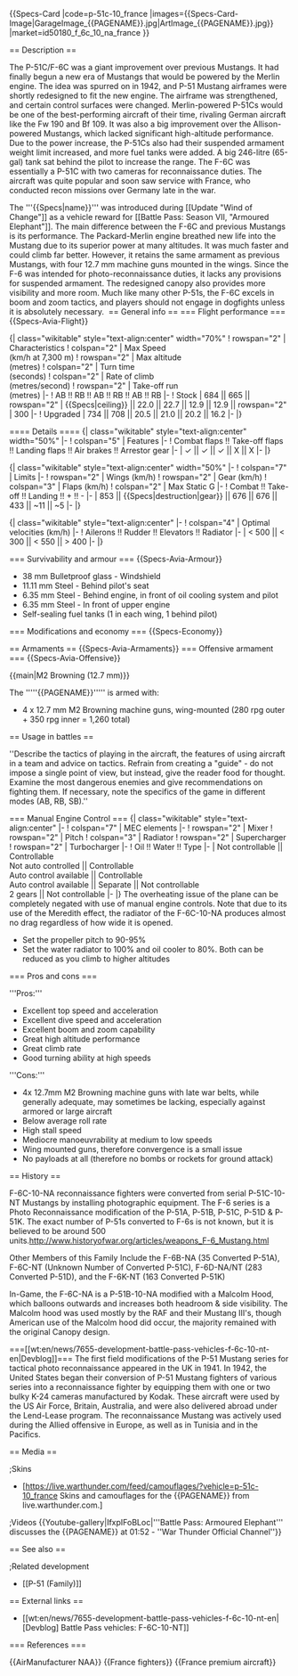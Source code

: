 {{Specs-Card
|code=p-51c-10_france
|images={{Specs-Card-Image|GarageImage_{{PAGENAME}}.jpg|ArtImage_{{PAGENAME}}.jpg}}
|market=id50180_f_6c_10_na_france
}}

== Description ==
<!-- ''In the description, the first part should be about the history of and the creation and combat usage of the aircraft, as well as its key features. In the second part, tell the reader about the aircraft in the game. Insert a screenshot of the vehicle, so that if the novice player does not remember the vehicle by name, he will immediately understand what kind of vehicle the article is talking about.'' -->
The P-51C/F-6C was a giant improvement over previous Mustangs. It had finally begun a new era of Mustangs that would be powered by the Merlin engine. The idea was spurred on in 1942, and P-51 Mustang airframes were shortly redesigned to fit the new engine. The airframe was strengthened, and certain control surfaces were changed. Merlin-powered P-51Cs would be one of the best-performing aircraft of their time, rivaling German aircraft like the Fw 190 and Bf 109. It was also a big improvement over the Allison-powered Mustangs, which lacked significant high-altitude performance. Due to the power increase, the P-51Cs also had their suspended armament weight limit increased, and more fuel tanks were added. A big 246-litre (65-gal) tank sat behind the pilot to increase the range. The F-6C was essentially a P-51C with two cameras for reconnaissance duties. The aircraft was quite popular and soon saw service with France, who conducted recon missions over Germany late in the war.    

The '''{{Specs|name}}''' was introduced during [[Update "Wind of Change"]] as a vehicle reward for [[Battle Pass: Season VII, "Armoured Elephant"]]. The main difference between the F-6C and previous Mustangs is its performance. The Packard-Merlin engine breathed new life into the Mustang due to its superior power at many altitudes. It was much faster and could climb far better. However, it retains the same armament as previous Mustangs, with four 12.7 mm machine guns mounted in the wings. Since the F-6 was intended for photo-reconnaissance duties, it lacks any provisions for suspended armament. The redesigned canopy also provides more visibility and more room. Much like many other P-51s, the F-6C excels in boom and zoom tactics, and players should not engage in dogfights unless it is absolutely necessary. 
== General info ==
=== Flight performance ===
{{Specs-Avia-Flight}}
<!-- ''Describe how the aircraft behaves in the air. Speed, manoeuvrability, acceleration and allowable loads - these are the most important characteristics of the vehicle.'' -->

{| class="wikitable" style="text-align:center" width="70%"
! rowspan="2" | Characteristics
! colspan="2" | Max Speed<br>(km/h at 7,300 m)
! rowspan="2" | Max altitude<br>(metres)
! colspan="2" | Turn time<br>(seconds)
! colspan="2" | Rate of climb<br>(metres/second)
! rowspan="2" | Take-off run<br>(metres)
|-
! AB !! RB !! AB !! RB !! AB !! RB
|-
! Stock
| 684 || 665 || rowspan="2" | {{Specs|ceiling}} || 22.0 || 22.7 || 12.9 || 12.9 || rowspan="2" | 300
|-
! Upgraded
| 734 || 708 || 20.5 || 21.0 || 20.2 || 16.2
|-
|}

==== Details ====
{| class="wikitable" style="text-align:center" width="50%"
|-
! colspan="5" | Features
|-
! Combat flaps !! Take-off flaps !! Landing flaps !! Air brakes !! Arrestor gear
|-
| ✓ || ✓ || ✓ || X || X     <!-- ✓ -->
|-
|}

{| class="wikitable" style="text-align:center" width="50%"
|-
! colspan="7" | Limits
|-
! rowspan="2" | Wings (km/h)
! rowspan="2" | Gear (km/h)
! colspan="3" | Flaps (km/h)
! colspan="2" | Max Static G
|-
! Combat !! Take-off !! Landing !! + !! -
|-
| 853 <!-- {{Specs|destruction|body}} --> || {{Specs|destruction|gear}} || 676 || 676 || 433 || ~11 || ~5
|-
|}

{| class="wikitable" style="text-align:center"
|-
! colspan="4" | Optimal velocities (km/h)
|-
! Ailerons !! Rudder !! Elevators !! Radiator
|-
| < 500 || < 300 || < 550 || > 400
|-
|}

=== Survivability and armour ===
{{Specs-Avia-Armour}}
<!-- ''Examine the survivability of the aircraft. Note how vulnerable the structure is and how secure the pilot is, whether the fuel tanks are armoured, etc. Describe the armour, if there is any, and also mention the vulnerability of other critical aircraft systems.'' -->

* 38 mm Bulletproof glass - Windshield
* 11.11 mm Steel - Behind pilot's seat
* 6.35 mm Steel - Behind engine, in front of oil cooling system and pilot
* 6.35 mm Steel - In front of upper engine
* Self-sealing fuel tanks (1 in each wing, 1 behind pilot)

=== Modifications and economy ===
{{Specs-Economy}}

== Armaments ==
{{Specs-Avia-Armaments}}
=== Offensive armament ===
{{Specs-Avia-Offensive}}
<!-- ''Describe the offensive armament of the aircraft, if any. Describe how effective the cannons and machine guns are in a battle, and also what belts or drums are better to use. If there is no offensive weaponry, delete this subsection.'' -->
{{main|M2 Browning (12.7 mm)}}

The '''''{{PAGENAME}}''''' is armed with:

* 4 x 12.7 mm M2 Browning machine guns, wing-mounted (280 rpg outer + 350 rpg inner = 1,260 total)

== Usage in battles ==
<!-- ''Describe the tactics of playing in the aircraft, the features of using aircraft in a team and advice on tactics. Refrain from creating a "guide" - do not impose a single point of view, but instead, give the reader food for thought. Examine the most dangerous enemies and give recommendations on fighting them. If necessary, note the specifics of the game in different modes (AB, RB, SB).'' -->
''Describe the tactics of playing in the aircraft, the features of using aircraft in a team and advice on tactics. Refrain from creating a "guide" - do not impose a single point of view, but instead, give the reader food for thought. Examine the most dangerous enemies and give recommendations on fighting them. If necessary, note the specifics of the game in different modes (AB, RB, SB).''

=== Manual Engine Control ===
{| class="wikitable" style="text-align:center"
|-
! colspan="7" | MEC elements
|-
! rowspan="2" | Mixer
! rowspan="2" | Pitch
! colspan="3" | Radiator
! rowspan="2" | Supercharger
! rowspan="2" | Turbocharger
|-
! Oil !! Water !! Type
|-
| Not controllable || Controllable<br>Not auto controlled || Controllable<br>Auto control available || Controllable<br>Auto control available || Separate || Not controllable<br>2 gears || Not controllable
|-
|}
The overheating issue of the plane can be completely negated with use of manual engine controls. Note that due to its use of the Meredith effect, the radiator of the F-6C-10-NA produces almost no drag regardless of how wide it is opened.

* Set the propeller pitch to 90-95%
* Set the water radiator to 100% and oil cooler to 80%. Both can be reduced as you climb to higher altitudes

=== Pros and cons ===
<!-- ''Summarise and briefly evaluate the vehicle in terms of its characteristics and combat effectiveness. Mark its pros and cons in the bulleted list. Try not to use more than 6 points for each of the characteristics. Avoid using categorical definitions such as "bad", "good" and the like - use substitutions with softer forms such as "inadequate" and "effective".'' -->

'''Pros:'''

* Excellent top speed and acceleration 
* Excellent dive speed and acceleration
* Excellent boom and zoom capability 
* Great high altitude performance
* Great climb rate 
* Good turning ability at high speeds

'''Cons:'''

* 4x 12.7mm M2 Browning machine guns with late war belts, while generally adequate, may sometimes be lacking, especially against armored or large aircraft 
* Below average roll rate
* High stall speed 
* Mediocre manoeuvrability at medium to low speeds
* Wing mounted guns, therefore convergence is a small issue 
* No payloads at all (therefore no bombs or rockets for ground attack) 

== History ==
<!-- ''Describe the history of the creation and combat usage of the aircraft in more detail than in the introduction. If the historical reference turns out to be too long, take it to a separate article, taking a link to the article about the vehicle and adding a block "/History" (example: <nowiki>https://wiki.warthunder.com/(Vehicle-name)/History</nowiki>) and add a link to it here using the <code>main</code> template. Be sure to reference text and sources by using <code><nowiki><ref></ref></nowiki></code>, as well as adding them at the end of the article with <code><nowiki><references /></nowiki></code>. This section may also include the vehicle's dev blog entry (if applicable) and the in-game encyclopedia description (under <code><nowiki>=== In-game description ===</nowiki></code>, also if applicable).'' -->

F-6C-10-NA reconnaissance fighters were converted from serial P-51C-10-NT Mustangs by installing photographic equipment. The F-6 series is a Photo Reconnaissance modification of the P-51A, P-51B, P-51C, P-51D & P-51K. The exact number of P-51s converted to F-6s is not known, but it is believed to be around 500 units.<ref>http://www.historyofwar.org/articles/weapons_F-6_Mustang.html</ref>

Other Members of this Family Include the F-6B-NA (35 Converted P-51A), F-6C-NT (Unknown Number of Converted P-51C), F-6D-NA/NT (283 Converted P-51D), and the F-6K-NT (163 Converted P-51K)

In-Game, the F-6C-NA is a P-51B-10-NA modified with a Malcolm Hood, which balloons outwards and increases both headroom & side visibility. The Malcolm hood was used mostly by the RAF and their Mustang III's, though American use of the Malcolm hood did occur, the majority remained with the original Canopy design.

===[[wt:en/news/7655-development-battle-pass-vehicles-f-6c-10-nt-en|Devblog]]===
The first field modifications of the P-51 Mustang series for tactical photo reconnaissance appeared in the UK in 1941. In 1942, the United States began their conversion of P-51 Mustang fighters of various series into a reconnaissance fighter by equipping them with one or two bulky K-24 cameras manufactured by Kodak. These aircraft were used by the US Air Force, Britain, Australia, and were also delivered abroad under the Lend-Lease program. The reconnaissance Mustang was actively used during the Allied offensive in Europe, as well as in Tunisia and in the Pacifics.

== Media ==
<!-- ''Excellent additions to the article would be video guides, screenshots from the game, and photos.'' -->

;Skins

* [https://live.warthunder.com/feed/camouflages/?vehicle=p-51c-10_france Skins and camouflages for the {{PAGENAME}} from live.warthunder.com.]

;Videos
{{Youtube-gallery|IfxpIFoBLoc|'''Battle Pass: Armoured Elephant''' discusses the {{PAGENAME}} at 01:52 - ''War Thunder Official Channel''}}

== See also ==
<!-- ''Links to the articles on the War Thunder Wiki that you think will be useful for the reader, for example:''
* ''reference to the series of the aircraft;''
* ''links to approximate analogues of other nations and research trees.'' -->

;Related development

* [[P-51 (Family)]]

== External links ==
<!-- ''Paste links to sources and external resources, such as:''
* ''topic on the official game forum;''
* ''other literature.'' -->

* [[wt:en/news/7655-development-battle-pass-vehicles-f-6c-10-nt-en|[Devblog] Battle Pass vehicles: F-6C-10-NT]]

=== References ===
<references />

{{AirManufacturer NAA}}
{{France fighters}}
{{France premium aircraft}}